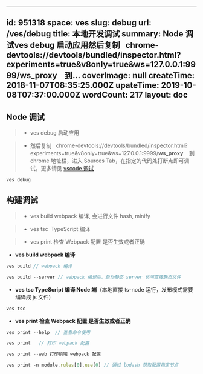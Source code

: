 
---
id: 951318
space: ves
slug: debug
url: /ves/debug
title: 本地开发调试
summary: Node 调试ves debug 启动应用然后复制   chrome-devtools://devtools/bundled/inspector.html?experiments=true&amp;v8only=true&amp;ws=127.0.0.1:9999/__ws_proxy__    到...
coverImage: null
createTime: 2018-11-07T08:35:25.000Z 
upateTime: 2019-10-08T07:37:00.000Z
wordCount: 217
layout: doc
---

## Node 调试

> - ves debug 启动应用

> - 然后复制   chrome-devtools://devtools/bundled/inspector.html?experiments=true&v8only=true&ws=127.0.0.1:9999/__ws_proxy__    到 chrome 地址栏，进入 Sources Tab，在指定的代码处打断点即可调试，更多请见 [vscode 调试](https://github.com/atian25/blog/issues/25)



```bash
ves debug
```



## 构建调试

> - ves build webpack 编译, 会进行文件 hash, minify

> - ves tsc  TypeScript 编译

> - ves print 检查 Webpack 配置 是否生效或者正确



- **ves build webpack 编译**


```javascript
ves build // webpack 编译

ves build --server // webpack 编译后，启动静态 server 访问直接静态文件
```

- **ves tsc TypeScript 编译 Node 端**（本地直接 ts-node 运行，发布模式需要编译成 js 文件)


```bash
ves tsc
```

- **ves print 检查 Webpack 配置 是否生效或者正确**


```javascript
ves print --help  // 查看命令使用

ves print   // 打印 webpack 配置

ves print --web 打印前端 webpack 配置

ves print -n module.rules[0].use[0] // 通过 lodash 获取配置指定节点
```


  